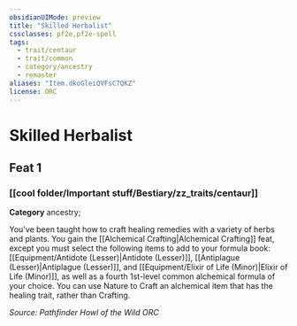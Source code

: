 ```yaml
---
obsidianUIMode: preview
title: "Skilled Herbalist"
cssclasses: pf2e,pf2e-spell
tags:
  - trait/centaur
  - trait/common
  - category/ancestry
  - remaster
aliases: "Item.dkoGleiQVFsC7QKZ"
license: ORC
---
```

# Skilled Herbalist
## Feat 1
### [[cool folder/Important stuff/Bestiary/zz_traits/centaur]]

**Category** ancestry; 




You've been taught how to craft healing remedies with a variety of herbs and plants. You gain the [[Alchemical Crafting|Alchemical Crafting]] feat, except you must select the following items to add to your formula book: [[Equipment/Antidote (Lesser)|Antidote (Lesser)]], [[Antiplague (Lesser)|Antiplague (Lesser)]], and [[Equipment/Elixir of Life (Minor)|Elixir of Life (Minor)]], as well as a fourth 1st-level common alchemical formula of your choice. You can use Nature to Craft an alchemical item that has the healing trait, rather than Crafting.

*Source: Pathfinder Howl of the Wild*
*ORC*
